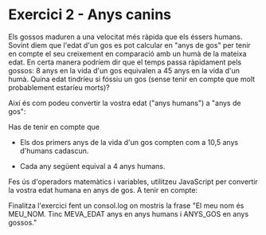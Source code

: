 # Exercici 2 - Anys canins

Els gossos maduren a una velocitat més ràpida que els éssers humans. Sovint diem que l'edat d'un gos es pot calcular en "anys de gos" per tenir en compte el seu creixement en comparació amb un humà de la mateixa edat. En certa manera podríem dir que el temps passa ràpidament pels gossos: 8 anys en la vida d'un gos equivalen a 45 anys en la vida d'un humà. Quina edat tindríeu si fóssiu un gos (sense tenir en compte que molt probablement estaríeu morts)?

Així és com podeu convertir la vostra edat ("anys humans") a "anys de gos":

Has de tenir en compte que

- Els dos primers anys de la vida d'un gos compten com a 10,5 anys d'humans cadascun.

- Cada any següent equival a 4 anys humans.

Fes ús d'operadors matemàtics i variables, utilitzeu JavaScript per convertir la vostra edat humana en anys de gos. A tenir en compte:

Finalitza l'exercici fent un consol.log on mostris la frase "El meu nom és MEU_NOM. Tinc MEVA_EDAT anys en anys humans i ANYS_GOS en anys gossos."
